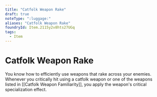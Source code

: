 ```yaml
---
title: "Catfolk Weapon Rake"
draft: true
noteType: ":luggage:"
aliases: "Catfolk Weapon Rake"
foundryId: Item.2115y2v8hts27UGq
tags:
  - Item
---
```


# Catfolk Weapon Rake

You know how to efficiently use weapons that rake across your enemies. Whenever you critically hit using a catfolk weapon or one of the weapons listed in [[Catfolk Weapon Familiarity]], you apply the weapon's critical specialization effect.
